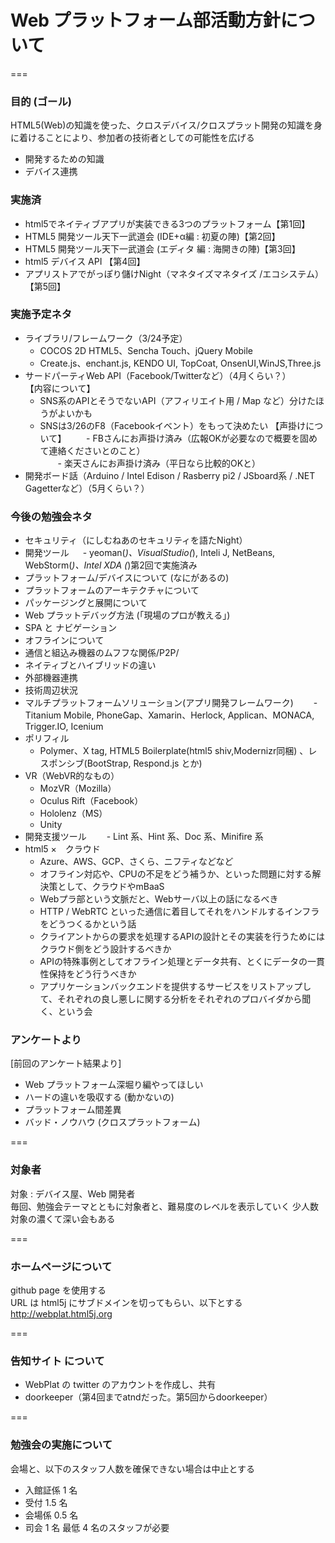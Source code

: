 # Web プラットフォーム部活動方針について
===
### 目的 (ゴール)
HTML5(Web)の知識を使った、クロスデバイス/クロスプラット開発の知識を身に着けることにより、参加者の技術者としての可能性を広げる
* 開発するための知識
* デバイス連携

### 実施済
* html5でネイティブアプリが実装できる3つのプラットフォーム【第1回】
* HTML5 開発ツール天下一武道会 (IDE+α編 : 初夏の陣)【第2回】
* HTML5 開発ツール天下一武道会 (エディタ 編 : 海開きの陣)【第3回】
* html5 デバイス API 【第4回】
* アプリストアでがっぽり儲けNight（マネタイズマネタイズ /エコシステム）【第5回】

### 実施予定ネタ

* ライブラリ/フレームワーク（3/24予定）
    - COCOS 2D HTML5、Sencha Touch、jQuery Mobile
    - Create.js、enchant.js, KENDO UI, TopCoat, OnsenUI,WinJS,Three.js
* サードパーティWeb API（Facebook/Twitterなど）（4月くらい？）  
【内容について】
    - SNS系のAPIとそうでないAPI（アフィリエイト用 / Map など）分けたほうがよいかも
    - SNSは3/26のF8（Facebookイベント）をもって決めたい
【声掛けについて】
　　- FBさんにお声掛け済み（広報OKが必要なので概要を固めて連絡くださいとのこと）  
　　- 楽天さんにお声掛け済み（平日なら比較的OKと）  
* 開発ボード話（Arduino / Intel Edison / Rasberry pi2 / JSboard系 / .NET Gagetterなど）（5月くらい？）

### 今後の勉強会ネタ
* セキュリティ（にしむねあのセキュリティを語たNight）
* 開発ツール
　  - yeoman(*)、VisualStudio(*), Inteli J, NetBeans, WebStorm(*)、Intel XDA
      (*)第2回で実施済み
* プラットフォーム/デバイスについて (なにがあるの)
* プラットフォームのアーキテクチャについて
* パッケージングと展開について
* Web プラットデバッグ方法 (「現場のプロが教える」)
* SPA と ナビゲーション
* オフラインについて
* 通信と組込み機器のムフフな関係/P2P/
* ネイティブとハイブリッドの違い
* 外部機器連携
* 技術周辺状況
* マルチプラットフォームソリューション(アプリ開発フレームワーク)
　　- Titanium Mobile, PhoneGap、Xamarin、Herlock, Applican、MONACA, Trigger.IO, Icenium
* ポリフィル
    - Polymer、X tag, HTML5 Boilerplate(html5 shiv,Modernizr同梱) 、レスポンシブ(BootStrap, Respond.js とか)
* VR（WebVR的なもの）
    - MozVR（Mozilla）
    - Oculus Rift（Facebook）
    - Hololenz（MS）
    - Unity
* 開発支援ツール
　　- Lint 系、Hint 系、Doc 系、Minifire 系
* html5 ×　クラウド
    - Azure、AWS、GCP、さくら、ニフティなどなど
    - オフライン対応や、CPUの不足をどう補うか、といった問題に対する解決策として、クラウドやmBaaS
    - Webプラ部という文脈だと、Webサーバ以上の話になるべき
    - HTTP / WebRTC といった通信に着目してそれをハンドルするインフラをどうつくるかという話
    - クライアントからの要求を処理するAPIの設計とその実装を行うためにはクラウド側をどう設計するべきか
    - APIの特殊事例としてオフライン処理とデータ共有、とくにデータの一貫性保持をどう行うべきか
    - アプリケーションバックエンドを提供するサービスをリストアップして、それぞれの良し悪しに関する分析をそれぞれのプロバイダから聞く、という会


### アンケートより
[前回のアンケート結果より]
* Web プラットフォーム深堀り編やってほしい
* ハードの違いを吸収する (動かないの)
* プラットフォーム間差異
* バッド・ノウハウ (クロスプラットフォーム)

===

### 対象者
対象 : デバイス屋、Web 開発者  
毎回、勉強会テーマとともに対象者と、難易度のレベルを表示していく
少人数対象の濃くて深い会もある  

===

### ホームページについて  
github page を使用する  
URL は html5j にサブドメインを切ってもらい、以下とする  
http://webplat.html5j.org  
  
===

### 告知サイト について  
* WebPlat の twitter のアカウントを作成し、共有
* doorkeeper（第4回までatndだった。第5回からdoorkeeper）  

===

### 勉強会の実施について
会場と、以下のスタッフ人数を確保できない場合は中止とする
* 入館証係 1 名
* 受付 1.5 名
* 会場係 0.5 名
* 司会 1 名
最低 4 名のスタッフが必要
